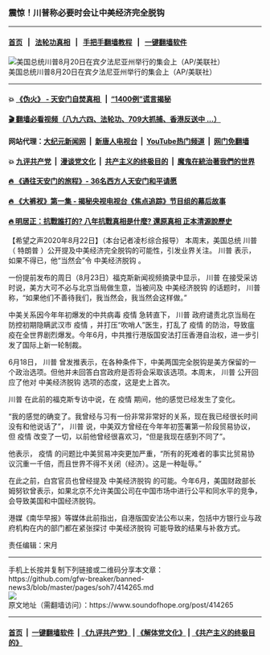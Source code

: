 ### 震惊！川普称必要时会让中美经济完全脱钩
------------------------

#### [首页](https://github.com/gfw-breaker/banned-news3/blob/master/README.md) &nbsp;&nbsp;|&nbsp;&nbsp; [法轮功真相](https://github.com/begood0513/basic/blob/master/README.md)  &nbsp;&nbsp;|&nbsp;&nbsp; [手把手翻墙教程](https://github.com/gfw-breaker/guides/wiki)  &nbsp;&nbsp;|&nbsp;&nbsp; [一键翻墙软件](https://github.com/gfw-breaker/nogfw/blob/master/README.md)  



<div><img alt="美国总统川普8月20日在宾夕法尼亚州举行的集会上（AP/美联社）" src="https://img.soundofhope.org/2020-08/79-1598158762664.jpeg"/>
<br/><figcaption class="caption">
 美国总统川普8月20日在宾夕法尼亚州举行的集会上（AP/美联社）
</figcaption></div><hr/>

#### 💥 [《伪火》 - 天安门自焚真相 ](http://141.164.51.119:10000/videos/blog/weihuo.html)&nbsp; |&nbsp; [“1400例”谎言揭秘  ](http://141.164.51.119:10000/videos/blog/jiexi1400.html)

#### [ 🎬  翻墙必看视频（八九六四、法轮功、709大抓捕、香港反送中 ...）](https://github.com/gfw-breaker/links/blob/master/banned.md)

#### 网站代理：[大纪元新闻网](http://167.172.10.89:10080/gb/) &nbsp;|&nbsp; [新唐人电视台](http://167.172.10.89:8808/gb/)  &nbsp;|&nbsp; [YouTube热门频道](http://158.247.203.241/youtube.html) &nbsp;|&nbsp; [网门免翻墙](http://158.247.203.241:11000/show.aspx?name=ogHome)

#### 💥 [九评共产党](http://141.164.51.119:10000/videos/res/jiuping/)&nbsp; |&nbsp; [漫谈党文化](http://141.164.51.119:10000/videos/res/mtdwh/)&nbsp; |&nbsp; [共产主义的终极目的](http://141.164.51.119:10000/videos/res/zjmd/)&nbsp; |&nbsp; [魔鬼在統治著我們的世界](http://141.164.51.119:10000/videos/res/TheSpecter/)  

#### [ 🔥  《通往天安门的旅程》- 36名西方人天安门和平请愿](http://141.164.51.119:10000/videos/news/../legend/index.html)

#### [ 🔥  《大裤衩》第一集 - 揭秘央视电视台《焦点追踪》节目组的幕后故事](http://141.164.51.119:10000/videos/news/../res/big-shorts/index.html)

#### [ 🔥  明居正：抗戰誰打的? 八年抗戰真相是什麼? 還原真相 正本清源說歷史](http://141.164.51.119:10000/videos/news/mjz01.html)

<div><div class="Content__Wrapper sc-1bvya0-0 grZQxZ">
 <p class="meta-top">
  <span class="meta">
   【希望之声2020年8月22日】（本台记者凌杉综合报导）
  </span>
  本周末，美国总统
  <ok href="/term/1041">
   川普
  </ok>
  （
  <ok href="/term/1576">
   特朗普
  </ok>
  ）公开提及中美经济完全脱钩的可能性，引发业界关注。
  <ok href="/term/1041">
   川普
  </ok>
  表示，如果不得已，他“当然会”令
  <ok href="/term/284506">
   中美经济脱钩
  </ok>
  。
 </p>
 <p>
  一份提前发布的周日（8月23日）福克斯新闻视频摘录中显示，
  <ok href="/term/1041">
   川普
  </ok>
  在接受采访时说，美方大可不必与北京当局做生意，当被问及
  <ok href="/term/284506">
   中美经济脱钩
  </ok>
  的话题时，
  <ok href="/term/1041">
   川普
  </ok>
  称，“如果他们不善待我们，我当然会，我当然会这样做。”
 </p>
 <div class="AD_Embed__Wrap-sc-1xslmin-0 igMuqX module desktop">
  <div>
  </div>
 </div>
 <p>
  中美关系因今年年初爆发的中共病毒
  <ok href="/term/16057">
   疫情
  </ok>
  急转直下，
  <ok href="/term/1041">
   川普
  </ok>
  政府谴责北京当局在防控初期隐瞒武汉市
  <ok href="/term/16057">
   疫情
  </ok>
  ，并打压“吹哨人”医生，打乱了
  <ok href="/term/16057">
   疫情
  </ok>
  的防治，导致瘟疫在全世界剧烈爆发。今年6月，中共推行港版国安法打压香港自治权，进一步引发了国际上新一轮制裁。
 </p>
 <p>
  6月18日，
  <ok href="/term/1041">
   川普
  </ok>
  曾发推表示，在各种条件下，中美两国完全脱钩是美方保留的一个政治选项。但他并未回答白宫政府是否将会采取该选项。本周末，
  <ok href="/term/1041">
   川普
  </ok>
  公开回应了他对
  <ok href="/term/284506">
   中美经济脱钩
  </ok>
  选项的态度，这是史上首次。
 </p>
 <p>
  <ok href="/term/1041">
   川普
  </ok>
  在此前的福克斯专访中说，在
  <ok href="/term/16057">
   疫情
  </ok>
  期间，他的感觉已经发生了变化。
 </p>
 <p>
  “我的感觉的确变了。我曾经与习有一份非常非常好的关系，现在我已经很长时间没有和他说话了”，
  <ok href="/term/1041">
   川普
  </ok>
  说，中美双方曾经在今年年初签署第一阶段贸易协议，但
  <ok href="/term/16057">
   疫情
  </ok>
  改变了一切，以前他曾经很喜欢习，“但是我现在感到不同了”。
 </p>
 <p>
  他表示，
  <ok href="/term/16057">
   疫情
  </ok>
  的问题比中美贸易冲突更加严重，“所有的死难者的事实比贸易协议沉重一千倍，而且世界不得不关闭（经济）。这是一种耻辱。”
 </p>
 <p>
  在此之前，白宫官员也曾经提及
  <ok href="/term/284506">
   中美经济脱钩
  </ok>
  的可能。今年6月，美国财政部长姆努钦曾表示，如果北京不允许美国公司在中国市场中进行公平和同水平的竞争，会导致美国和中国经济脱钩。
 </p>
 <p>
  港媒《南华早报》等媒体此前指出，自港版国安法公布以来，包括中方银行业与政府机构在内的部门都在紧张探讨
  <ok href="/term/284506">
   中美经济脱钩
  </ok>
  可能导致的结果与补救方式。
 </p>
 <p class="meta-btm">
  责任编辑：宋月
 </p>
</div>
</div>
<hr/>
手机上长按并复制下列链接或二维码分享本文章：<br/>
https://github.com/gfw-breaker/banned-news3/blob/master/pages/soh7/414265.md <br/>
<a href='https://github.com/gfw-breaker/banned-news3/blob/master/pages/soh7/414265.md'><img src='https://github.com/gfw-breaker/banned-news3/blob/master/pages/soh7/414265.md.png'/></a> <br/>
原文地址（需翻墙访问）：https://www.soundofhope.org/post/414265


------------------------
#### [首页](https://github.com/gfw-breaker/banned-news3/blob/master/README.md) &nbsp;|&nbsp; [一键翻墙软件](https://github.com/gfw-breaker/nogfw/blob/master/README.md) &nbsp;| [《九评共产党》](https://github.com/gfw-breaker/9ping.md/blob/master/README.md#九评之一评共产党是什么) | [《解体党文化》](https://github.com/gfw-breaker/jtdwh.md/blob/master/README.md) | [《共产主义的终极目的》](https://github.com/gfw-breaker/gczydzjmd.md/blob/master/README.md)


<img src='http://gfw-breaker.win/banned-news3/pages/soh7/414265.md' width='0px' height='0px'/>